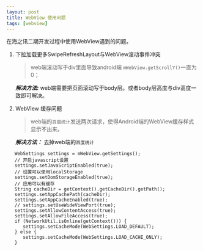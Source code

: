 ```yaml
---
layout: post
title: WebView 使用问题
tags: [webview]
---
```


在海之讯二期开发过程中使用WebView遇到的问题。


1. 下拉加载更多SwipeRefreshLayout与WebView滚动事件冲突
  
   > web端滚动写于div里面导致android端  `mWebView.getScrollY()`一直为0；  
   
   ___解决方法:___
   web端需要把页面滚动写于body层。或者body层高度与div高度一致即可解决。   
2. WebView 缓存问题  

   > web端的`百度统计`发送两次请求，使得Android端的WebView缓存样式显示不出来。

   ___解决方法：___ 
   去掉web端的`百度统计`
     
```  
   WebSettings settings = mWebView.getSettings();
   // 开启javascript设置
   settings.setJavaScriptEnabled(true);
   // 设置可以使用localStorage
   settings.setDomStorageEnabled(true);
   // 应用可以有缓存
   String cacheDir = getContext().getCacheDir().getPath();
   settings.setAppCachePath(cacheDir);
   settings.setAppCacheEnabled(true);
   // settings.setUseWideViewPort(true);
   settings.setAllowContentAccess(true);
   settings.setAllowFileAccess(true);
   if (NetworkUtil.isOnline(getContext())) {
      settings.setCacheMode(WebSettings.LOAD_DEFAULT);
   } else {
      settings.setCacheMode(WebSettings.LOAD_CACHE_ONLY);
   }
```
  
  
